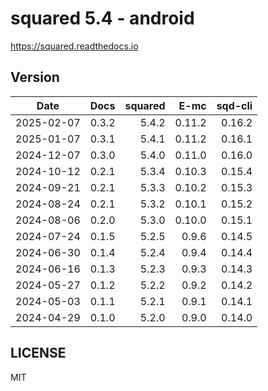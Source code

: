 # squared 5.4 - android

https://squared.readthedocs.io

## Version

| Date       | Docs   | squared |    E-mc | sqd-cli |
| :--------: | -----: | ------: | ------: | ------: |
| 2025-02-07 |  0.3.2 |   5.4.2 |  0.11.2 |  0.16.2 |
| 2025-01-07 |  0.3.1 |   5.4.1 |  0.11.2 |  0.16.1 |
| 2024-12-07 |  0.3.0 |   5.4.0 |  0.11.0 |  0.16.0 |
| 2024-10-12 |  0.2.1 |   5.3.4 |  0.10.3 |  0.15.4 |
| 2024-09-21 |  0.2.1 |   5.3.3 |  0.10.2 |  0.15.3 |
| 2024-08-24 |  0.2.1 |   5.3.2 |  0.10.1 |  0.15.2 |
| 2024-08-06 |  0.2.0 |   5.3.0 |  0.10.0 |  0.15.1 |
| 2024-07-24 |  0.1.5 |   5.2.5 |   0.9.6 |  0.14.5 |
| 2024-06-30 |  0.1.4 |   5.2.4 |   0.9.4 |  0.14.4 |
| 2024-06-16 |  0.1.3 |   5.2.3 |   0.9.3 |  0.14.3 |
| 2024-05-27 |  0.1.2 |   5.2.2 |   0.9.2 |  0.14.2 |
| 2024-05-03 |  0.1.1 |   5.2.1 |   0.9.1 |  0.14.1 |
| 2024-04-29 |  0.1.0 |   5.2.0 |   0.9.0 |  0.14.0 |

## LICENSE

MIT